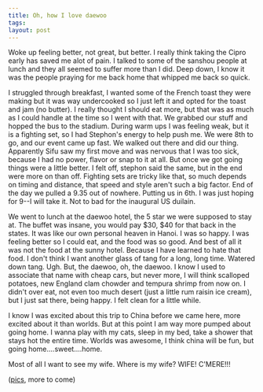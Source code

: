 ```yaml
---
title: Oh, how I love daewoo
tags: 
layout: post
---
```

Woke up feeling better, not great, but better.  I really think taking the Cipro early has saved me alot of pain.  I talked to some of the sanshou people at lunch and they all seemed to suffer more than I did.  Deep down, I know it was the people praying for me back home that whipped me back so quick.



I struggled through breakfast, I wanted some of the French toast they were making but it was way undercooked so I just left it and opted for the toast and jam (no butter).  I really thought I should eat more, but that was as much as I could handle at the time so I went with that.  We grabbed our stuff and hopped the bus to the stadium.  During warm ups I was feeling weak, but it is a fighting set, so I had Stephon's energy to help push me.  We were 8th to go, and our event came up fast.  We walked out there and did our thing.  Apparently Sifu saw my first move and was nervous that I was too sick, because I had no power, flavor or snap to it at all.  But once we got going things were a little better.  I felt off, stephon said the same, but in the end were more on than off.  Fighting sets are tricky like that, so much depends on timing and distance, that speed and style aren't such a big factor.  End of the day we pulled a 9.35 out of nowhere.  Putting us in 6th.  I was just hoping for 9--I will take it. Not to bad for the inaugural US duilain.



We went to lunch at the daewoo hotel, the 5 star we were supposed to stay at. The buffet was insane, you would pay $30, $40 for that back in the states.  It was like our own personal heaven in Hanoi.  I was so happy.  I was feeling better so I could eat, and the food was so good.  And best of all it was not the food at the sunny hotel.  Because I have learned to hate that food.  I don't think I want another glass of tang for a long, long time.  Watered down tang.  Ugh.  But, the daewoo, oh, the daewoo.  I know I used to associate that name with cheap cars, but never more, I will think scalloped potatoes, new England clam chowder and tempura shrimp from now on.  I didn't over eat, not even too much desert (just a little rum raisin ice cream), but I just sat there, being happy.  I felt clean for a little while.



I know I was excited about this trip to China before we came here, more excited about it than worlds.  But at this point I am way more pumped about going home.  I wanna play with my cats, sleep in my bed, take a shower that stays hot the entire time.  Worlds was awesome, I think china will be fun, but going home....sweet....home.



Most of all I want to see my wife.  Where is my wife? WIFE! C'MERE!!!



(<a href="http://photos.fuzzymonk.com/wushu/">pics</a>, more to come)


